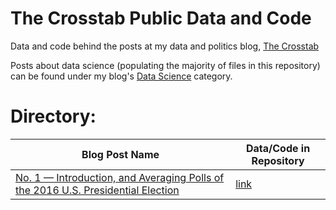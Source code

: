 # The Crosstab Public Data and Code
Data and code behind the posts at my data and politics blog, [The Crosstab](www.thecrosstab.com)

Posts about data science (populating the majority of files in this repository) can be found under my blog's [Data Science](http://www.thecrosstab.com/categories/data-science/) category.

# Directory: 

Blog Post Name | Data/Code in Repository |
--|--
[No. 1 — Introduction, and Averaging Polls of the 2016 U.S. Presidential Election](http://www.thecrosstab.com/datascience/r-1/) | [link](https://github.com/elliottmorris/the_cRosstab-public-data-and-code/r-1)